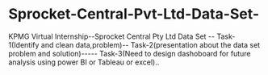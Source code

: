 # Sprocket-Central-Pvt-Ltd-Data-Set-
KPMG Virtual Internship--Sprocket Central Pty Ltd Data Set --
Task-1(Identify and clean data,problem)--
Task-2(presentation about the data set problem and solution)-----
Task-3(Need to design dashoboard for future analysis using power BI or Tableau or excel)..
